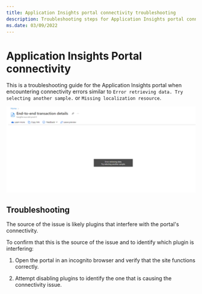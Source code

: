 ```yaml
---
title: Application Insights portal connectivity troubleshooting 
description: Troubleshooting steps for Application Insights portal connectivity issues
ms.date: 03/09/2022
---
```


# Application Insights Portal connectivity

This is a troubleshooting guide for the Application Insights portal when encountering connectivity errors similar to `Error retrieving data.
Try selecting another sample.` or `Missing localization resource`.

  <img src="./media/\troubleshoot-portal\troubleshoot-portal.png" style="width:10.64552in;height:2.39638in"
    alt="Graphical user interface, text, application, email Description automatically generated" />
    
## Troubleshooting

The source of the issue is likely plugins that interfere with the portal's connectivity. 

To confirm that this is the source of the issue and to identify which plugin is interfering:

1. Open the portal in an incognito browser and verify that the site functions correctly.

2. Attempt disabling plugins to identify the one that is causing the connectivity issue.
